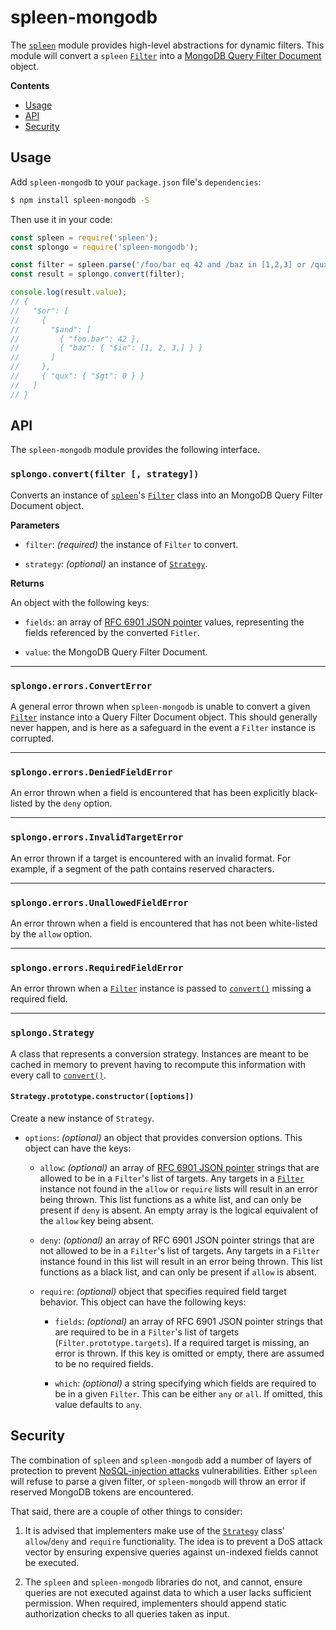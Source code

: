 # spleen-mongodb

The [`spleen`](https://www.npmjs.com/package/spleen) module provides high-level abstractions for dynamic filters.  This module will convert a `spleen` [`Filter`](https://www.npmjs.com/package/spleen#class-filter) into a [MongoDB Query Filter Document](https://docs.mongodb.com/manual/core/document/#document-query-filter) object.

__Contents__
* [Usage](#usage)
* [API](#api)
* [Security](#security)

## Usage

Add `spleen-mongodb` to your `package.json` file's `dependencies`:

```sh
$ npm install spleen-mongodb -S
```

Then use it in your code:

```js
const spleen = require('spleen');
const splongo = require('spleen-mongodb');

const filter = spleen.parse('/foo/bar eq 42 and /baz in [1,2,3] or /qux gt 0');
const result = splongo.convert(filter);

console.log(result.value);
// {
//   "$or": [
//     {
//       "$and": [
//         { "foo.bar": 42 },
//         { "baz": { "$in": [1, 2, 3,] } }
//       ]
//     },
//     { "qux": { "$gt": 0 } }
//   ]
// }
```

## API

The `spleen-mongodb` module provides the following interface.

### `splongo.convert(filter [, strategy])`

Converts an instance of [`spleen`](https://www.npmjs.com/package/spleen)'s [`Filter`](https://www.npmjs.com/package/spleen#class-filter) class into an MongoDB Query Filter Document object.

__Parameters__

* `filter`: _(required)_ the instance of `Filter` to convert.

* `strategy`: _(optional)_ an instance of [`Strategy`](#splongostrategy).

__Returns__

An object with the following keys:

* `fields`: an array of [RFC 6901 JSON pointer](https://tools.ietf.org/html/rfc6901) values, representing the fields referenced by the converted `Fitler`.

* `value`: the MongoDB Query Filter Document.

----------

### `splongo.errors.ConvertError`

A general error thrown when `spleen-mongodb` is unable to convert a given [`Filter`](https://www.npmjs.com/package/spleen#class-filter) instance into a Query Filter Document object.  This should generally never happen, and is here as a safeguard in the event a `Filter` instance is corrupted.

----------

### `splongo.errors.DeniedFieldError`

An error thrown when a field is encountered that has been explicitly black-listed by the `deny` option.

----------

### `splongo.errors.InvalidTargetError`

An error thrown if a target is encountered with an invalid format.  For example, if a segment of the path contains reserved characters.

----------

### `splongo.errors.UnallowedFieldError`

An error thrown when a field is encountered that has not been white-listed by the `allow` option.

----------

### `splongo.errors.RequiredFieldError`

An error thrown when a [`Filter`](https://www.npmjs.com/package/spleen#class-filter) instance is passed to [`convert()`](#splongoconvertfilter-strategy) missing a required field.

----------

### `splongo.Strategy`

A class that represents a conversion strategy.  Instances are meant to be cached in memory to prevent having to recompute this information with every call to [`convert()`](#splongoconvertfilter-strategy).

#### `Strategy.prototype.constructor([options])`

Create a new instance of `Strategy`.

* `options`: _(optional)_ an object that provides conversion options. This object can have the keys:

  + `allow`: _(optional)_ an array of [RFC 6901 JSON pointer](https://tools.ietf.org/html/rfc6901) strings that are allowed to be in a `Filter`'s list of targets.  Any targets in a [`Filter`](https://www.npmjs.com/package/spleen#class-filter) instance not found in the `allow` or `require` lists will result in an error being thrown.  This list functions as a white list, and can only be present if `deny` is absent.  An empty array is the logical equivalent of the `allow` key being absent.

  + `deny`: _(optional)_ an array of RFC 6901 JSON pointer strings that are not allowed to be in a `Filter`'s list of targets.  Any targets in a `Filter` instance found in this list will result in an error being thrown.  This list functions as a black list, and can only be present if `allow` is absent.

  + `require`: _(optional)_  object that specifies required field target behavior. This object can have the following keys:

    - `fields`: _(optional)_ an array of RFC 6901 JSON pointer strings that are required to be in a `Filter`'s list of targets (`Filter.prototype.targets`).  If a required target is missing, an error is thrown.  If this key is omitted or empty, there are assumed to be no required fields.

    - `which`: _(optional)_ a string specifying which fields are required to be in a given `Filter`. This can be either `any` or `all`. If omitted, this value defaults to `any`.

## Security

The combination of `spleen` and `spleen-mongodb` add a number of layers of protection to prevent [NoSQL-injection attacks](https://www.owasp.org/index.php/Testing_for_NoSQL_injection) vulnerabilities.  Either `spleen` will refuse to parse a given filter, or `spleen-mongodb` will throw an error if reserved MongoDB tokens are encountered.

That said, there are a couple of other things to consider:

1. It is advised that implementers make use of the [`Strategy`](#splongostrategy) class' `allow`/`deny` and `require` functionality.  The idea is to prevent a DoS attack vector by ensuring expensive queries against un-indexed fields cannot be executed.

2. The `spleen` and `spleen-mongodb` libraries do not, and cannot, ensure queries are not executed against data to which a user lacks sufficient permission.  When required, implementers should append static authorization checks to all queries taken as input.
